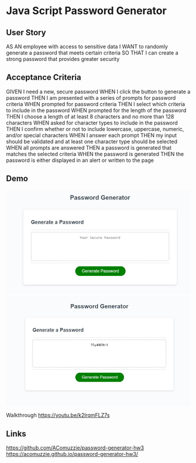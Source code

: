# Java Script Password Generator

## User Story

AS AN employee with access to sensitive data
I WANT to randomly generate a password that meets certain criteria
SO THAT I can create a strong password that provides greater security

 ## Acceptance Criteria 

GIVEN I need a new, secure password
WHEN I click the button to generate a password
THEN I am presented with a series of prompts for password criteria
WHEN prompted for password criteria
THEN I select which criteria to include in the password
WHEN prompted for the length of the password
THEN I choose a length of at least 8 characters and no more than 128 characters
WHEN asked for character types to include in the password
THEN I confirm whether or not to include lowercase, uppercase, numeric, and/or special characters
WHEN I answer each prompt
THEN my input should be validated and at least one character type should be selected
WHEN all prompts are answered
THEN a password is generated that matches the selected criteria
WHEN the password is generated
THEN the password is either displayed in an alert or written to the page


## Demo

<img src='./assets/Capture.JPG'/>

<img src='./assets/generatedpswd.JPG'/>

Walkthrough
https://youtu.be/k2lrqmFLZ7s


## Links 
https://github.com/AComuzzie/password-generator-hw3
https://acomuzzie.github.io/password-generator-hw3/

